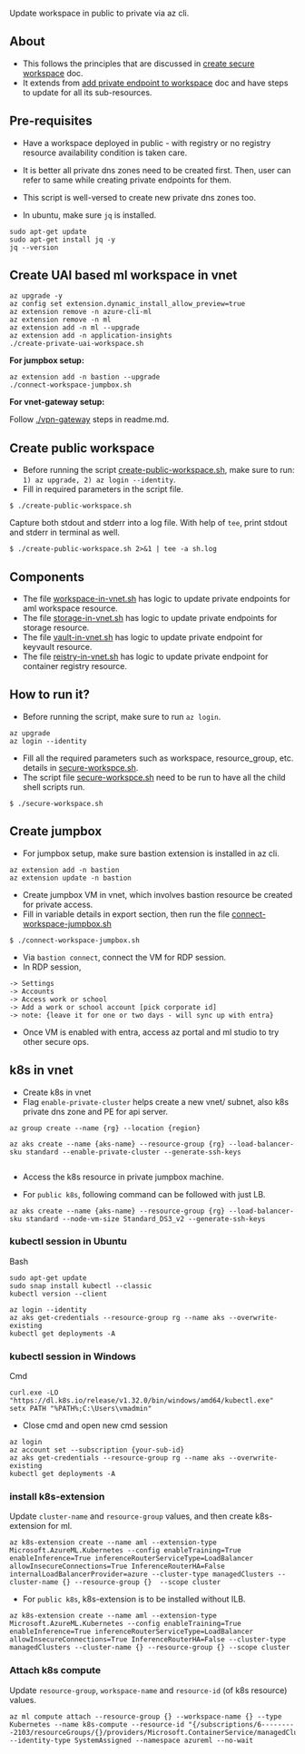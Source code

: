 Update workspace in public to private via az cli.

## About
- This follows the principles that are discussed in [create secure workspace](https://learn.microsoft.com/en-us/azure/machine-learning/tutorial-create-secure-workspace) doc.
- It extends from [add private endpoint to workspace](https://learn.microsoft.com/en-us/azure/machine-learning/how-to-configure-private-link?tabs=cli#add-a-private-endpoint-to-a-workspace) doc and have steps to update for all its sub-resources.

## Pre-requisites
- Have a workspace deployed in public - with registry or no registry resource availability condition is taken care.
- It is better all private dns zones need to be created first. Then, user can refer to same while creating private endpoints for them.
- This script is well-versed to create new private dns zones too.

- In ubuntu, make sure `jq` is installed.
```Install jq
sudo apt-get update
sudo apt-get install jq -y
jq --version
```
## Create UAI based ml workspace in vnet

```
az upgrade -y
az config set extension.dynamic_install_allow_preview=true
az extension remove -n azure-cli-ml
az extension remove -n ml
az extension add -n ml --upgrade
az extension add -n application-insights
./create-private-uai-workspace.sh
```

**For jumpbox setup:**

```
az extension add -n bastion --upgrade
./connect-workspace-jumpbox.sh
```

**For vnet-gateway setup:**

Follow [./vpn-gateway](./vpn-gateway) steps in readme.md.


## Create public workspace
- Before running the script [create-public-workspace.sh](./create-public-workspace.sh), make sure to run: `1) az upgrade, 2) az login --identity`.
- Fill in required parameters in the script file.

```
$ ./create-public-workspace.sh
```

Capture both stdout and stderr into a log file. With help of `tee`, print stdout and stderr in terminal as well.
```
$ ./create-public-workspace.sh 2>&1 | tee -a sh.log
```

## Components
- The file [workspace-in-vnet.sh](./workspace-in-vnet.sh) has logic to update private endpoints for aml workspace resource.
- The file [storage-in-vnet.sh](./storage-in-vnet.sh) has logic to update private endpoints for storage resource.
- The file [vault-in-vnet.sh](./vault-in-vnet.sh) has logic to update private endpoint for keyvault resource.
- The file [reistry-in-vnet.sh](./registry-in-vnet.sh) has logic to update private endpoint for container registry resource.

## How to run it?
- Before running the script, make sure to run `az login`.
```
az upgrade
az login --identity
```
- Fill all the required parameters such as workspace, resource_group, etc. details in [secure-workspce.sh](./secure-workspace.sh).
- The script file [secure-workspce.sh](./secure-workspace.sh) need to be run to have all the child shell scripts run.

```
$ ./secure-workspace.sh
```
## Create jumpbox
- For jumpbox setup, make sure bastion extension is installed in az cli.
```
az extension add -n bastion
az extension update -n bastion
```
- Create jumpbox VM in vnet, which involves bastion resource be created for private access.
- Fill in variable details in export section, then run the file [connect-workspace-jumpbox.sh](./connect-workspace-jumpbox.sh)
```
$ ./connect-workspace-jumpbox.sh
```
- Via `bastion connect`, connect the VM for RDP session.
- In RDP session,
```
-> Settings
-> Accounts
-> Access work or school
-> Add a work or school account [pick corporate id]
-> note: {leave it for one or two days - will sync up with entra}
```
- Once VM is enabled with entra, access az portal and ml studio to try other secure ops.

## k8s in vnet
- Create k8s in vnet
- Flag `enable-private-cluster` helps create a new vnet/ subnet, also k8s private dns zone and PE for api server.
```
az group create --name {rg} --location {region}
 
az aks create --name {aks-name} --resource-group {rg} --load-balancer-sku standard --enable-private-cluster --generate-ssh-keys
 
```
- Access the k8s resource in private jumpbox machine.

- For `public k8s`, following command can be followed with just LB.
```
az aks create --name {aks-name} --resource-group {rg} --load-balancer-sku standard --node-vm-size Standard_DS3_v2 --generate-ssh-keys
```

### kubectl session in Ubuntu
Bash
```
sudo apt-get update
sudo snap install kubectl --classic
kubectl version --client
```

```
az login --identity
az aks get-credentials --resource-group rg --name aks --overwrite-existing
kubectl get deployments -A
```
### kubectl session in Windows
Cmd
```
curl.exe -LO "https://dl.k8s.io/release/v1.32.0/bin/windows/amd64/kubectl.exe"
setx PATH "%PATH%;C:\Users\vmadmin"
```
- Close cmd and open new cmd session
```
az login
az account set --subscription {your-sub-id}
az aks get-credentials --resource-group rg --name aks --overwrite-existing
kubectl get deployments -A
```

### install k8s-extension
Update `cluster-name` and `resource-group` values, and then create k8s-extension for ml.

```
az k8s-extension create --name aml --extension-type Microsoft.AzureML.Kubernetes --config enableTraining=True enableInference=True inferenceRouterServiceType=LoadBalancer allowInsecureConnections=True InferenceRouterHA=False internalLoadBalancerProvider=azure --cluster-type managedClusters --cluster-name {} --resource-group {}  --scope cluster
```
- For `public k8s`, k8s-extension is to be installed without ILB.
```
az k8s-extension create --name aml --extension-type Microsoft.AzureML.Kubernetes --config enableTraining=True enableInference=True inferenceRouterServiceType=LoadBalancer allowInsecureConnections=True InferenceRouterHA=False --cluster-type managedClusters --cluster-name {} --resource-group {} --scope cluster
```

### Attach k8s compute
Update `resource-group`, `workspace-name` and `resource-id` (of k8s resource) values.

```
az ml compute attach --resource-group {} --workspace-name {} --type Kubernetes --name k8s-compute --resource-id "{/subscriptions/6---------2103/resourceGroups/{}/providers/Microsoft.ContainerService/managedClusters/{}}" --identity-type SystemAssigned --namespace azureml --no-wait
```